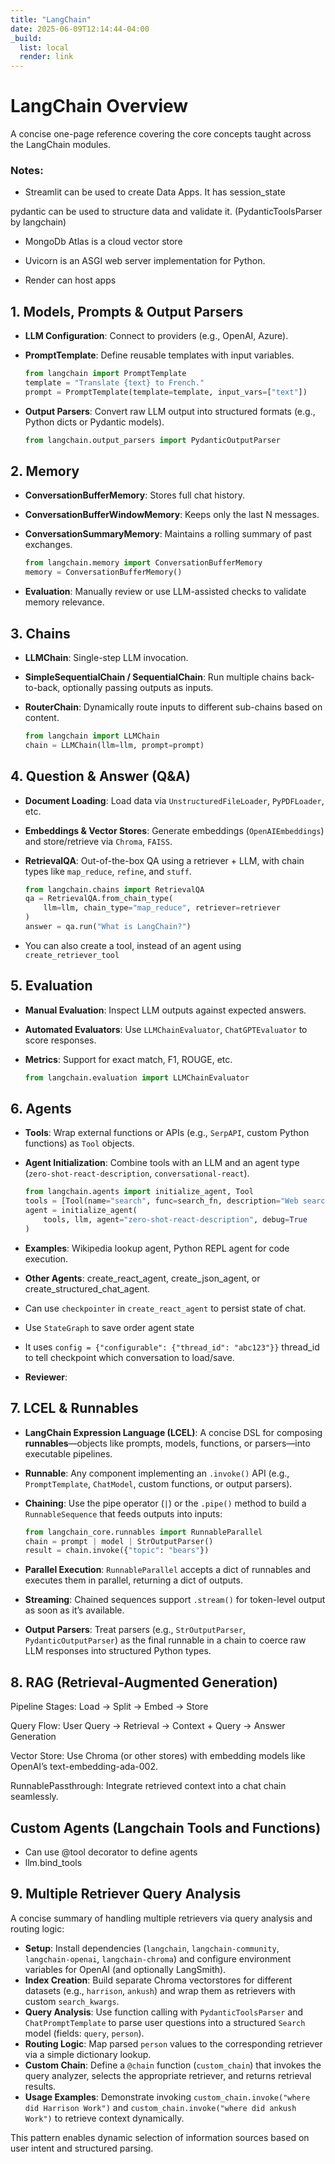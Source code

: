 ```yaml
---
title: "LangChain"
date: 2025-06-09T12:14:44-04:00
_build:
  list: local
  render: link
---
```


# LangChain Overview

A concise one-page reference covering the core concepts taught across the LangChain modules.

### Notes:
- Streamlit can be used to create Data Apps. It has session_state

pydantic can be used to structure data and validate it. (PydanticToolsParser by langchain)

- MongoDb Atlas is a cloud vector store

- Uvicorn is an ASGI web server implementation for Python.

- Render can host apps

## 1. Models, Prompts & Output Parsers

* **LLM Configuration**: Connect to providers (e.g., OpenAI, Azure).
* **PromptTemplate**: Define reusable templates with input variables.

  ```python
  from langchain import PromptTemplate
  template = "Translate {text} to French."
  prompt = PromptTemplate(template=template, input_vars=["text"])
  ```
* **Output Parsers**: Convert raw LLM output into structured formats (e.g., Python dicts or Pydantic models).

  ```python
  from langchain.output_parsers import PydanticOutputParser
  ```

## 2. Memory

* **ConversationBufferMemory**: Stores full chat history.
* **ConversationBufferWindowMemory**: Keeps only the last N messages.
* **ConversationSummaryMemory**: Maintains a rolling summary of past exchanges.

  ```python
  from langchain.memory import ConversationBufferMemory
  memory = ConversationBufferMemory()
  ```
* **Evaluation**: Manually review or use LLM-assisted checks to validate memory relevance.

## 3. Chains

* **LLMChain**: Single-step LLM invocation.
* **SimpleSequentialChain / SequentialChain**: Run multiple chains back-to-back, optionally passing outputs as inputs.
* **RouterChain**: Dynamically route inputs to different sub-chains based on content.

  ```python
  from langchain import LLMChain
  chain = LLMChain(llm=llm, prompt=prompt)
  ```

## 4. Question & Answer (Q\&A)

* **Document Loading**: Load data via `UnstructuredFileLoader`, `PyPDFLoader`, etc.
* **Embeddings & Vector Stores**: Generate embeddings (`OpenAIEmbeddings`) and store/retrieve via `Chroma`, `FAISS`.
* **RetrievalQA**: Out-of-the-box QA using a retriever + LLM, with chain types like `map_reduce`, `refine`, and `stuff`.

  ```python
  from langchain.chains import RetrievalQA
  qa = RetrievalQA.from_chain_type(
      llm=llm, chain_type="map_reduce", retriever=retriever
  )
  answer = qa.run("What is LangChain?")
  ```
* You can also create a tool, instead of an agent using `create_retriever_tool`

## 5. Evaluation

* **Manual Evaluation**: Inspect LLM outputs against expected answers.
* **Automated Evaluators**: Use `LLMChainEvaluator`, `ChatGPTEvaluator` to score responses.
* **Metrics**: Support for exact match, F1, ROUGE, etc.

  ```python
  from langchain.evaluation import LLMChainEvaluator
  ```

## 6. Agents

* **Tools**: Wrap external functions or APIs (e.g., `SerpAPI`, custom Python functions) as `Tool` objects.
* **Agent Initialization**: Combine tools with an LLM and an agent type (`zero-shot-react-description`, `conversational-react`).

  ```python
  from langchain.agents import initialize_agent, Tool
  tools = [Tool(name="search", func=search_fn, description="Web search")]  
  agent = initialize_agent(
      tools, llm, agent="zero-shot-react-description", debug=True
  )
  ```
* **Examples**: Wikipedia lookup agent, Python REPL agent for code execution.

* **Other Agents**: create_react_agent, create_json_agent, or create_structured_chat_agent.

* Can use `checkpointer` in `create_react_agent` to persist state of chat.
- Use `StateGraph` to save order agent state
- It uses `config = {"configurable": {"thread_id": "abc123"}}` thread_id to tell checkpoint which conversation to load/save.

- **Reviewer**: 

## 7. LCEL & Runnables

* **LangChain Expression Language (LCEL)**: A concise DSL for composing **runnables**—objects like prompts, models, functions, or parsers—into executable pipelines.
* **Runnable**: Any component implementing an `.invoke()` API (e.g., `PromptTemplate`, `ChatModel`, custom functions, or output parsers).
* **Chaining**: Use the pipe operator (`|`) or the `.pipe()` method to build a `RunnableSequence` that feeds outputs into inputs:

  ```python
  from langchain_core.runnables import RunnableParallel
  chain = prompt | model | StrOutputParser()
  result = chain.invoke({"topic": "bears"})
  ```
* **Parallel Execution**: `RunnableParallel` accepts a dict of runnables and executes them in parallel, returning a dict of outputs.
* **Streaming**: Chained sequences support `.stream()` for token-level output as soon as it’s available.
* **Output Parsers**: Treat parsers (e.g., `StrOutputParser`, `PydanticOutputParser`) as the final runnable in a chain to coerce raw LLM responses into structured Python types.


## 8. RAG (Retrieval-Augmented Generation)

Pipeline Stages: Load → Split → Embed → Store

Query Flow: User Query → Retrieval → Context + Query → Answer Generation

Vector Store: Use Chroma (or other stores) with embedding models like OpenAI’s text-embedding-ada-002.

RunnablePassthrough: Integrate retrieved context into a chat chain seamlessly.


## Custom Agents (Langchain Tools and Functions)
- Can use @tool decorator to define agents
- llm.bind_tools

## 9. Multiple Retriever Query Analysis

A concise summary of handling multiple retrievers via query analysis and routing logic:

* **Setup**: Install dependencies (`langchain`, `langchain-community`, `langchain-openai`, `langchain-chroma`) and configure environment variables for OpenAI (and optionally LangSmith).
* **Index Creation**: Build separate Chroma vectorstores for different datasets (e.g., `harrison`, `ankush`) and wrap them as retrievers with custom `search_kwargs`.
* **Query Analysis**: Use function calling with `PydanticToolsParser` and `ChatPromptTemplate` to parse user questions into a structured `Search` model (fields: `query`, `person`).
* **Routing Logic**: Map parsed `person` values to the corresponding retriever via a simple dictionary lookup.
* **Custom Chain**: Define a `@chain` function (`custom_chain`) that invokes the query analyzer, selects the appropriate retriever, and returns retrieval results.
* **Usage Examples**: Demonstrate invoking `custom_chain.invoke("where did Harrison Work")` and `custom_chain.invoke("where did ankush Work")` to retrieve context dynamically.

This pattern enables dynamic selection of information sources based on user intent and structured parsing.
